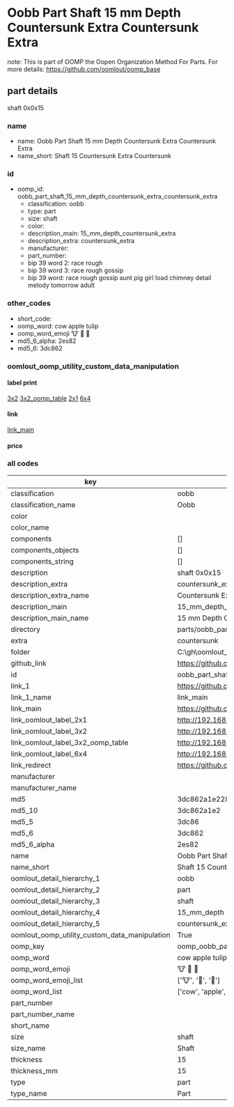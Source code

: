 # Oobb Part Shaft 15 mm Depth Countersunk Extra Countersunk Extra  

note: This is part of OOMP the Oopen Organization Method For Parts. For more details: https://github.com/oomlout/oomp_base

##  part details
  



shaft 0x0x15



### name
* name: Oobb Part Shaft 15 mm Depth Countersunk Extra Countersunk Extra
* name_short: Shaft 15 Countersunk Extra Countersunk
### id
* oomp_id: oobb_part_shaft_15_mm_depth_countersunk_extra_countersunk_extra
  * classification: oobb
  * type: part
  * size: shaft
  * color: 
  * description_main: 15_mm_depth_countersunk_extra
  * description_extra: countersunk_extra
  * manufacturer: 
  * part_number: 
  * bip 39 word 2: race rough
  * bip 39 word 3: race rough gossip
  * bip 39 word: race rough gossip aunt pig girl load chimney detail melody tomorrow adult

### other_codes
* short_code: 
* oomp_word: cow apple tulip
* oomp_word_emoji :cow: :apple: :tulip:
* md5_6_alpha: 2es82
* md5_6: 3dc862






### oomlout_oomp_utility_custom_data_manipulation
#### label print
[3x2](http://192.168.1.245:1112/?label=oomp%202es82)
[3x2_oomp_table](http://192.168.1.108:1112/?label=oomp%202es82)
[2x1](http://192.168.1.242:1112/?label=oomp%202es82)
[6x4](http://192.168.1.55:1112/?label=oomp%202es82)    

#### link

[link_main](https://github.com/oomlout/oomlout_oobb_version_4_generated_parts/tree/main/navigation_oomp/oobb/part/shaft/15_mm_depth_countersunk_extra/countersunk_extra/part)                              

#### price







### all codes 
| key | value |  
| --- | --- |  
| classification | oobb |  
| classification_name | Oobb |  
| color |  |  
| color_name |  |  
| components | [] |  
| components_objects | [] |  
| components_string | [] |  
| description | shaft 0x0x15 |  
| description_extra | countersunk_extra |  
| description_extra_name | Countersunk Extra |  
| description_main | 15_mm_depth_countersunk_extra |  
| description_main_name | 15 mm Depth Countersunk Extra |  
| directory | parts/oobb_part_shaft_15_mm_depth_countersunk_extra_countersunk_extra |  
| extra | countersunk |  
| folder | C:\gh\oomlout_oobb_version_4_generated_parts\parts\oobb_part_shaft_15_mm_depth_countersunk_extra_countersunk_extra |  
| github_link | https://github.com/oomlout/oomlout_oomp_part_src/tree/main/parts/oobb_part_shaft_15_mm_depth_countersunk_extra_countersunk_extra |  
| id | oobb_part_shaft_15_mm_depth_countersunk_extra_countersunk_extra |  
| link_1 | https://github.com/oomlout/oomlout_oobb_version_4_generated_parts/tree/main/navigation_oomp/oobb/part/shaft/15_mm_depth_countersunk_extra/countersunk_extra/part |  
| link_1_name | link_main |  
| link_main | https://github.com/oomlout/oomlout_oobb_version_4_generated_parts/tree/main/navigation_oomp/oobb/part/shaft/15_mm_depth_countersunk_extra/countersunk_extra/part |  
| link_oomlout_label_2x1 | http://192.168.1.242:1112/?label=oomp%202es82 |  
| link_oomlout_label_3x2 | http://192.168.1.245:1112/?label=oomp%202es82 |  
| link_oomlout_label_3x2_oomp_table | http://192.168.1.108:1112/?label=oomp%202es82 |  
| link_oomlout_label_6x4 | http://192.168.1.55:1112/?label=oomp%202es82 |  
| link_redirect | https://github.com/oomlout/oomlout_oobb_version_4_generated_parts/tree/main/parts/oobb_shaft_15_ex_countersunk |  
| manufacturer |  |  
| manufacturer_name |  |  
| md5 | 3dc862a1e228105d895240f4c9ef1583 |  
| md5_10 | 3dc862a1e2 |  
| md5_5 | 3dc86 |  
| md5_6 | 3dc862 |  
| md5_6_alpha | 2es82 |  
| name | Oobb Part Shaft 15 mm Depth Countersunk Extra Countersunk Extra |  
| name_short | Shaft 15 Countersunk Extra Countersunk |  
| oomlout_detail_hierarchy_1 | oobb |  
| oomlout_detail_hierarchy_2 | part |  
| oomlout_detail_hierarchy_3 | shaft |  
| oomlout_detail_hierarchy_4 | 15_mm_depth |  
| oomlout_detail_hierarchy_5 | countersunk_extra |  
| oomlout_oomp_utility_custom_data_manipulation | True |  
| oomp_key | oomp_oobb_part_shaft_15_mm_depth_countersunk_extra_countersunk_extra |  
| oomp_word | cow apple tulip |  
| oomp_word_emoji | :cow: :apple: :tulip: |  
| oomp_word_emoji_list | [':cow:', ':apple:', ':tulip:'] |  
| oomp_word_list | ['cow', 'apple', 'tulip'] |  
| part_number |  |  
| part_number_name |  |  
| short_name |  |  
| size | shaft |  
| size_name | Shaft |  
| thickness | 15 |  
| thickness_mm | 15 |  
| type | part |  
| type_name | Part |  
